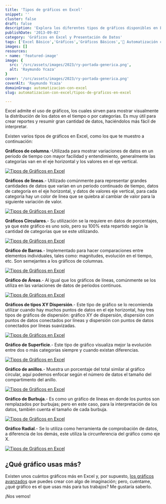 ```yaml
---
title: 'Tipos de gráficos en Excel'
snippet: ''
cluster: false
draft: false 
description: 'Explora los diferentes tipos de gráficos disponibles en Excel y cómo utilizarlos para representar tus datos de manera efectiva.'
publishDate: '2013-09-02'
category: 'Gráficos en Excel y Presentación de Datos'
tags: ['Excel Básico','Gráficos','Gráficos Básicos','🤖 Automatización con Excel']
images: []
resources: 
- name: 'featured-image'
image: {
  src: '/src/assets/images/2023/ry-portada-generica.png',
  alt: 'Raymundo Ycaza'
}
cover: '/src/assets/images/2023/ry-portada-generica.png'
coverAlt: 'Raymundo Ycaza'
domainGroup: automatizacion-con-excel
slug: automatizacion-con-excel/tipos-de-graficos-en-excel

---
```


Excel admite el uso de gráficos, los cuales sirven para mostrar visualmente la distribución de los datos en el tiempo o por categorías. Es muy útil para crear reportes y resumir gran cantidad de datos, haciéndolos más fácil de interpretar.

Existen varios tipos de gráficos en Excel, como los que te muestro a continuación:

**Gráficos de columna**.-Utilizada para mostrar variaciones de datos en un periodo de tiempo con mayor facilidad y entendimiento, generalmente las categorías van en el eje horizontal y los valores en el eje vertical.

[![Tipos de Gráficos en Excel](/src/assets/images/2023/20130902-tipos-de-graficos-en-excel-000088.png)](http://raymundoycaza.com/wp-content/uploads/20130902-tipos-de-graficos-en-excel-000088.png)

**Gráficos** **de lineas**.- Utilizado comúnmente para representar grandes cantidades de datos que varían en un periodo continuado de tiempo, datos de categoría en el eje horizontal, y datos de valores eje vertical, para cada categoría hay un color de linea que se quiebra al cambiar de valor para la siguiente variación de valor.

[![Tipos de Gráficos en Excel](/src/assets/images/2023/20130902-tipos-de-graficos-en-excel-000089.png)](http://raymundoycaza.com/wp-content/uploads/20130902-tipos-de-graficos-en-excel-000089.png)

**Gráficos Circulares**.- Su utilización se la requiere en datos de porcentajes, ya que este gráfico es uno solo, pero su 100% esta repartido según la cantidad de categorías que se este utilizando.

[![Tipos de Gráficos en Excel](/src/assets/images/2023/20130902-tipos-de-graficos-en-excel-000090.png)](http://raymundoycaza.com/wp-content/uploads/20130902-tipos-de-graficos-en-excel-000090.png)

**Gráfico de Barras**.- Implementado para hacer comparaciones entre elementos individuales, tales como: magnitudes, evolución en el tiempo, etc. Son semejantes a los gráficos de columnas.

[![Tipos de Gráficos en Excel](/src/assets/images/2023/20130902-tipos-de-graficos-en-excel-000091.png)](http://raymundoycaza.com/wp-content/uploads/20130902-tipos-de-graficos-en-excel-000091.png)

**Gráfico de Áreas**.- Al igual que los gráficos de líneas, comúnmente se los utiliza en las variaciones de datos de periodos continuos.

[![Tipos de Gráficos en Excel](/src/assets/images/2023/20130902-tipos-de-graficos-en-excel-000092.png)](http://raymundoycaza.com/wp-content/uploads/20130902-tipos-de-graficos-en-excel-000092.png)

**Gráficos de tipos XY Dispersión**.- Este tipo de gráfico se lo recomienda utilizar cuando hay muchos puntos de datos en el eje horizontal, hay tres tipos de gráficos de dispersión: gráfico XY de dispersión, dispersión con puntos de datos conectados por líneas y dispersión con puntos de datos conectados por líneas suavizadas.

[![Tipos de Gráficos en Excel](/src/assets/images/2023/20130902-tipos-de-graficos-en-excel-000093.png)](http://raymundoycaza.com/wp-content/uploads/20130902-tipos-de-graficos-en-excel-000093.png)

**Gráfico de Superficie**.- Este tipo de gráfico visualiza mejor la evolución entre dos o más categorías siempre y cuando existan diferencias.

[![Tipos de Gráficos en Excel](/src/assets/images/2023/20130902-tipos-de-graficos-en-excel-000092.png)](http://raymundoycaza.com/wp-content/uploads/20130902-tipos-de-graficos-en-excel-000092.png)

**Gráfico de anillos**.- Muestra un porcentaje del total similar al gráfico circular, aquí podemos enfocar según el número de datos el tamaño del compartimento del anillo.

[![Tipos de Gráficos en Excel](/src/assets/images/2023/20130902-tipos-de-graficos-en-excel-000094.png)](http://raymundoycaza.com/wp-content/uploads/20130902-tipos-de-graficos-en-excel-000094.png)

**Gráfico de Burbuja**.- Es como un gráfico de líneas en donde los puntos son remplazados por burbujas; pero en este caso, para la interpretación de los datos, también cuenta el tamaño de cada burbuja.

[![Tipos de Gráficos en Excel](/src/assets/images/2023/20130902-tipos-de-graficos-en-excel-000095.png)](http://raymundoycaza.com/wp-content/uploads/20130902-tipos-de-graficos-en-excel-000095.png)

**Gráfico Radial**.- Se lo utiliza como herramienta de comprobación de datos, a diferencia de los demás, este utiliza la circunferencia del gráfico como eje X.

[![Tipos de Gráficos en Excel](/src/assets/images/2023/20130902-tipos-de-graficos-en-excel-000096.png)](http://raymundoycaza.com/wp-content/uploads/20130902-tipos-de-graficos-en-excel-000096.png)

## ¿Qué gráfico usas más?

Existen unos cuántos gráficos más en Excel y, por supuesto, [los gráficos avanzados](http://raymundoycaza.com/graficar-en-excel-una-manera-distinta/ "Graficar en Excel: Gráfico en Forma de Cigarrillo [Archivo]") que puedes crear con algo de imaginación; pero, cuéntame, ¿qué gráfico es el que usas más para tus trabajos? Me gustaría saberlo.

¡Nos vemos!
